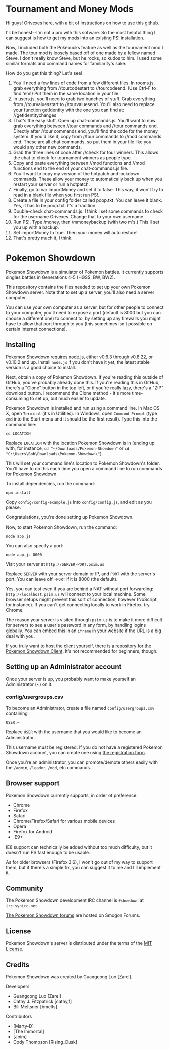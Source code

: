 Tournament and Money Mods
========================================================================
Hi guys!  Orivexes here, with a bit of instructions on how to use this github.

I'll be honest--I'm not a pro with this sofware.  So the most helpful thing I can suggest is how to get my mods into an existing PS! installation.

Now, I included both the Pokebucks feature as well as the tournament mod I made.  The tour mod is loosely based off of one made by a fellow named Steve.  I don't really know Steve, but he rocks, so kudos to him.  I used some similar formats and command names for familiarity's sake.

How do you get this thing?  Let's see!

1. You'll need a few lines of code from a few different files.  In rooms.js, grab everything from //tourcodestart to //tourcodeend.  (Use Ctrl-F to find 'em!)  Put them in the same location in your file.
2. In users.js, you'll need to grab two bunches of stuff.  Grab everything from //tourvaluesstart to //tourvaluesend.  You'll also need to replace your function getIdentity with the one you can find at: //getIdentitychanges
3. That's the easy stuff.  Open up chat-commands.js.  You'll want to now grab everything between //tour commands and //tour commands end.  Directly after //tour commands end, you'll find the code for the money system.  If you'd like it, copy from //tour commands to //mod commands end.  These are all chat commands, so put them in your file like you would any other new commands.
4. Grab the three lines of code after //check for tour winners.  This allows the chat to check for tournament winners as people type.
5. Copy and paste everything between //mod functions and //mod functions end to the end of your chat-commands.js file.
6. You'll want to copy my version of the hotpatch and lockdown commands.  These allow your money to automatically back up when you restart your server or run a hotpatch.
7. Finally, go to var importMoney and set it to false.  This way, it won't try to read in a blank file when you first run PS!.
8. Create a file in your config folder called poop.txt.  You can leave it blank.  Yes, it has to be poop.txt.  It's a tradition.
9. Double-check chat-commands.js.  I think I set some commands to check for the username Orivexes.  Change that to your own username.
10. Run PS!.  Type /money, then /mmoneybackup (with two m's.)  This'll set you up with a backup.
11. Set importMoney to true.  Then your money will auto restore!
12. That's pretty much it, I think.



Pokemon Showdown
========================================================================

Pokemon Showdown is a simulator of Pokemon battles. It currently supports singles battles in Generations 4-5 (HGSS, BW, BW2).

This repository contains the files needed to set up your own Pokemon Showdown server. Note that to set up a server, you'll also need a server computer.

You can use your own computer as a server, but for other people to connect to your computer, you'll need to expose a port (default is 8000 but you can choose a different one) to connect to, by setting up any firewalls you might have to allow that port through to you (this sometimes isn't possible on certain internet connections).


Installing
------------------------------------------------------------------------

Pokemon Showdown requires [node.js][1], either v0.6.3 through v0.8.22, or v0.10.2 and up. Install `node.js` if you don't have it yet; the latest stable version is a good choice to install.

Next, obtain a copy of Pokemon Showdown. If you're reading this outside of GitHub, you've probably already done this. If you're reading this in GitHub, there's a "Clone" button in the top left, or if you're really lazy, there's a "ZIP" download button. I recommend the Clone method - it's more time-consuming to set up, but much easier to update.

Pokemon Showdown is installed and run using a command line. In Mac OS X, open `Terminal` (it's in Utilities). In Windows, open `Command Prompt` (type `cmd` into the Start menu and it should be the first result). Type this into the command line:

    cd LOCATION

Replace `LOCATION` with the location Pokemon Showdown is in (ending up with, for instance, `cd "~/Downloads/Pokemon-Showdown"` or `cd "C:\Users\Bob\Downloads\Pokemon-Showdown\"`).

This will set your command line's location to Pokemon Showdown's folder. You'll have to do this each time you open a command line to run commands for Pokemon Showdown.

To install dependencies, run the command:

    npm install

Copy `config/config-example.js` into `config/config.js`, and edit as you please.

Congratulations, you're done setting up Pokemon Showdown.

Now, to start Pokemon Showdown, run the command:

    node app.js

You can also specify a port:

    node app.js 8000

Visit your server at `http://SERVER-PORT.psim.us`

Replace `SERVER` with your server domain or IP, and `PORT` with the server's port. You can leave off `-PORT` if it is 8000 (the default).

Yes, you can test even if you are behind a NAT without port forwarding: `http://localhost.psim.us` will connect to your local machine. Some browser setups might prevent this sort of connection, however (NoScript, for instance). If you can't get connecting locally to work in Firefox, try Chrome.

The reason your server is visited through `psim.us` is to make it more difficult for servers to see a user's password in any form, by handling logins globally. You can embed this in an `iframe` in your website if the URL is a big deal with you.

If you truly want to host the client yourself, there is [a repository for the Pokemon Showdown Client][3]. It's not recommended for beginners, though.

  [1]: http://nodejs.org/
  [2]: https://github.com/joyent/node/pull/5016
  [3]: https://github.com/Zarel/Pokemon-Showdown-Client


Setting up an Administrator account
------------------------------------------------------------------------

Once your server is up, you probably want to make yourself an Administrator (~) on it.

### config/usergroups.csv

To become an Administrator, create a file named `config/usergroups.csv` containing

    USER,~

Replace `USER` with the username that you would like to become an Administrator.

This username must be registered. If you do not have a registered Pokemon Showdown account, you can create one using [the registration form][4].

Once you're an administrator, you can promote/demote others easily with the `/admin`, `/leader`, `/mod`, etc commands.

  [4]: http://pokemonshowdown.com/forum/register


Browser support
------------------------------------------------------------------------

Pokemon Showdown currently supports, in order of preference:

 - Chrome
 - Firefox
 - Safari
 - Chrome/Firefox/Safari for various mobile devices
 - Opera
 - Firefox for Android
 - IE9+

IE8 support can technically be added without too much difficulty, but it doesn't run PS fast enough to be usable.

As for older browsers (Firefox 3.6), I won't go out of my way to support them, but if there's a simple fix, you can suggest it to me and I'll implement it.


Community
------------------------------------------------------------------------

The Pokemon Showdown development IRC channel is `#showdown` at `irc.synirc.net`.

[The Pokemon Showdown forums][5] are hosted on Smogon Forums.

  [5]: http://www.smogon.com/forums/forumdisplay.php?f=209


License
------------------------------------------------------------------------

Pokemon Showdown's server is distributed under the terms of the [MIT License][6].

  [6]: https://github.com/Zarel/Pokemon-Showdown/blob/master/LICENSE


Credits
------------------------------------------------------------------------

Pokemon Showdown was created by Guangcong Luo [Zarel].

Developers

- Guangcong Luo [Zarel]
- Cathy J. Fitzpatrick [cathyjf]
- Bill Meltsner [bmelts]

Contributors

- [Marty-D]
- [The Immortal]
- [Joim]
- Cody Thompson [Rising_Dusk]
